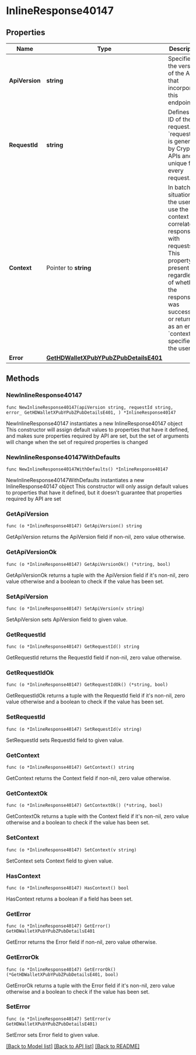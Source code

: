 # InlineResponse40147

## Properties

Name | Type | Description | Notes
------------ | ------------- | ------------- | -------------
**ApiVersion** | **string** | Specifies the version of the API that incorporates this endpoint. | 
**RequestId** | **string** | Defines the ID of the request. The &#x60;requestId&#x60; is generated by Crypto APIs and it&#39;s unique for every request. | 
**Context** | Pointer to **string** | In batch situations the user can use the context to correlate responses with requests. This property is present regardless of whether the response was successful or returned as an error. &#x60;context&#x60; is specified by the user. | [optional] 
**Error** | [**GetHDWalletXPubYPubZPubDetailsE401**](GetHDWalletXPubYPubZPubDetailsE401.md) |  | 

## Methods

### NewInlineResponse40147

`func NewInlineResponse40147(apiVersion string, requestId string, error_ GetHDWalletXPubYPubZPubDetailsE401, ) *InlineResponse40147`

NewInlineResponse40147 instantiates a new InlineResponse40147 object
This constructor will assign default values to properties that have it defined,
and makes sure properties required by API are set, but the set of arguments
will change when the set of required properties is changed

### NewInlineResponse40147WithDefaults

`func NewInlineResponse40147WithDefaults() *InlineResponse40147`

NewInlineResponse40147WithDefaults instantiates a new InlineResponse40147 object
This constructor will only assign default values to properties that have it defined,
but it doesn't guarantee that properties required by API are set

### GetApiVersion

`func (o *InlineResponse40147) GetApiVersion() string`

GetApiVersion returns the ApiVersion field if non-nil, zero value otherwise.

### GetApiVersionOk

`func (o *InlineResponse40147) GetApiVersionOk() (*string, bool)`

GetApiVersionOk returns a tuple with the ApiVersion field if it's non-nil, zero value otherwise
and a boolean to check if the value has been set.

### SetApiVersion

`func (o *InlineResponse40147) SetApiVersion(v string)`

SetApiVersion sets ApiVersion field to given value.


### GetRequestId

`func (o *InlineResponse40147) GetRequestId() string`

GetRequestId returns the RequestId field if non-nil, zero value otherwise.

### GetRequestIdOk

`func (o *InlineResponse40147) GetRequestIdOk() (*string, bool)`

GetRequestIdOk returns a tuple with the RequestId field if it's non-nil, zero value otherwise
and a boolean to check if the value has been set.

### SetRequestId

`func (o *InlineResponse40147) SetRequestId(v string)`

SetRequestId sets RequestId field to given value.


### GetContext

`func (o *InlineResponse40147) GetContext() string`

GetContext returns the Context field if non-nil, zero value otherwise.

### GetContextOk

`func (o *InlineResponse40147) GetContextOk() (*string, bool)`

GetContextOk returns a tuple with the Context field if it's non-nil, zero value otherwise
and a boolean to check if the value has been set.

### SetContext

`func (o *InlineResponse40147) SetContext(v string)`

SetContext sets Context field to given value.

### HasContext

`func (o *InlineResponse40147) HasContext() bool`

HasContext returns a boolean if a field has been set.

### GetError

`func (o *InlineResponse40147) GetError() GetHDWalletXPubYPubZPubDetailsE401`

GetError returns the Error field if non-nil, zero value otherwise.

### GetErrorOk

`func (o *InlineResponse40147) GetErrorOk() (*GetHDWalletXPubYPubZPubDetailsE401, bool)`

GetErrorOk returns a tuple with the Error field if it's non-nil, zero value otherwise
and a boolean to check if the value has been set.

### SetError

`func (o *InlineResponse40147) SetError(v GetHDWalletXPubYPubZPubDetailsE401)`

SetError sets Error field to given value.



[[Back to Model list]](../README.md#documentation-for-models) [[Back to API list]](../README.md#documentation-for-api-endpoints) [[Back to README]](../README.md)


